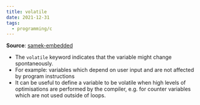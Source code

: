 ```yaml
---
title: volatile
date: 2021-12-31
tags:
  - programming/c
---
```


**Source**: [samek-embedded](bibliography/samek-embedded.md)

* The `volatile` keyword indicates that the variable might change spontaneously.
* For example: variables which depend on user input and are not affected by program instructions
* It can be useful to define a variable to be volatile when high levels of optimisations are performed by the compiler, e.g. for counter variables which are not used outside of loops.